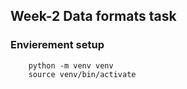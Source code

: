 ## Week-2 Data formats task

### Envierement setup

```
    python -m venv venv
    source venv/bin/activate
```